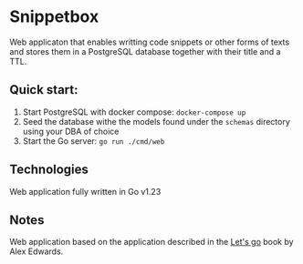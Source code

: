 # Snippetbox

Web applicaton that enables writting code snippets or other forms of texts and stores them in a PostgreSQL database together with their title and a TTL.

## Quick start:

1. Start PostgreSQL with docker compose: `docker-compose up`
2. Seed the database withe the models found under the `schemas` directory using your DBA of choice
3. Start the Go server: `go run ./cmd/web`

## Technologies
Web application fully written in Go v1.23

## Notes
Web application based on the application described in the [Let's go](https://lets-go.alexedwards.net/) book by Alex Edwards.
